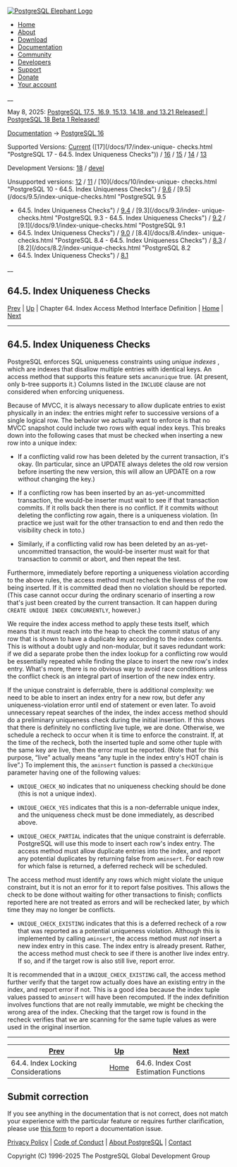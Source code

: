 [ ![PostgreSQL Elephant Logo](/media/img/about/press/elephant.png) ](/)

  * [Home](/ "Home")
  * [About](/about/ "About")
  * [Download](/download/ "Download")
  * [Documentation](/docs/ "Documentation")
  * [Community](/community/ "Community")
  * [Developers](/developer/ "Developers")
  * [Support](/support/ "Support")
  * [Donate](/about/donate/ "Donate")
  * [Your account](/account/ "Your account")

__

May 8, 2025: [ PostgreSQL 17.5, 16.9, 15.13, 14.18, and 13.21 Released! ](/about/news/postgresql-175-169-1513-1418-and-1321-released-3072/) | [ PostgreSQL 18 Beta 1 Released! ](/about/news/postgresql-18-beta-1-released-3070/)

[Documentation](/docs/ "Documentation") -> [PostgreSQL
16](/docs/16/index.html)

Supported Versions: [Current](/docs/current/index-unique-checks.html
"PostgreSQL 17 - 64.5. Index Uniqueness Checks") ([17](/docs/17/index-unique-
checks.html "PostgreSQL 17 - 64.5. Index Uniqueness Checks")) /
[16](/docs/16/index-unique-checks.html "PostgreSQL 16 - 64.5. Index Uniqueness
Checks") / [15](/docs/15/index-unique-checks.html "PostgreSQL 15 - 64.5. Index
Uniqueness Checks") / [14](/docs/14/index-unique-checks.html "PostgreSQL 14 -
64.5. Index Uniqueness Checks") / [13](/docs/13/index-unique-checks.html
"PostgreSQL 13 - 64.5. Index Uniqueness Checks")

Development Versions: [18](/docs/18/index-unique-checks.html "PostgreSQL 18 -
64.5. Index Uniqueness Checks") / [devel](/docs/devel/index-unique-checks.html
"PostgreSQL devel - 64.5. Index Uniqueness Checks")

Unsupported versions: [12](/docs/12/index-unique-checks.html "PostgreSQL 12 -
64.5. Index Uniqueness Checks") / [11](/docs/11/index-unique-checks.html
"PostgreSQL 11 - 64.5. Index Uniqueness Checks") / [10](/docs/10/index-unique-
checks.html "PostgreSQL 10 - 64.5. Index Uniqueness Checks") /
[9.6](/docs/9.6/index-unique-checks.html "PostgreSQL 9.6 - 64.5. Index
Uniqueness Checks") / [9.5](/docs/9.5/index-unique-checks.html "PostgreSQL 9.5
- 64.5. Index Uniqueness Checks") / [9.4](/docs/9.4/index-unique-checks.html
"PostgreSQL 9.4 - 64.5. Index Uniqueness Checks") / [9.3](/docs/9.3/index-
unique-checks.html "PostgreSQL 9.3 - 64.5. Index Uniqueness Checks") /
[9.2](/docs/9.2/index-unique-checks.html "PostgreSQL 9.2 - 64.5. Index
Uniqueness Checks") / [9.1](/docs/9.1/index-unique-checks.html "PostgreSQL 9.1
- 64.5. Index Uniqueness Checks") / [9.0](/docs/9.0/index-unique-checks.html
"PostgreSQL 9.0 - 64.5. Index Uniqueness Checks") / [8.4](/docs/8.4/index-
unique-checks.html "PostgreSQL 8.4 - 64.5. Index Uniqueness Checks") /
[8.3](/docs/8.3/index-unique-checks.html "PostgreSQL 8.3 - 64.5. Index
Uniqueness Checks") / [8.2](/docs/8.2/index-unique-checks.html "PostgreSQL 8.2
- 64.5. Index Uniqueness Checks") / [8.1](/docs/8.1/index-unique-checks.html
"PostgreSQL 8.1 - 64.5. Index Uniqueness Checks")

__

64.5. Index Uniqueness Checks  
---  
[Prev](index-locking.html "64.4. Index Locking Considerations")  | [Up](indexam.html "Chapter 64. Index Access Method Interface Definition") | Chapter 64. Index Access Method Interface Definition | [Home](index.html "PostgreSQL 16.9 Documentation") |  [Next](index-cost-estimation.html "64.6. Index Cost Estimation Functions")  
  
* * *

## 64.5. Index Uniqueness Checks #

PostgreSQL enforces SQL uniqueness constraints using _unique indexes_ , which
are indexes that disallow multiple entries with identical keys. An access
method that supports this feature sets `amcanunique` true. (At present, only
b-tree supports it.) Columns listed in the `INCLUDE` clause are not considered
when enforcing uniqueness.

Because of MVCC, it is always necessary to allow duplicate entries to exist
physically in an index: the entries might refer to successive versions of a
single logical row. The behavior we actually want to enforce is that no MVCC
snapshot could include two rows with equal index keys. This breaks down into
the following cases that must be checked when inserting a new row into a
unique index:

  * If a conflicting valid row has been deleted by the current transaction, it's okay. (In particular, since an UPDATE always deletes the old row version before inserting the new version, this will allow an UPDATE on a row without changing the key.)

  * If a conflicting row has been inserted by an as-yet-uncommitted transaction, the would-be inserter must wait to see if that transaction commits. If it rolls back then there is no conflict. If it commits without deleting the conflicting row again, there is a uniqueness violation. (In practice we just wait for the other transaction to end and then redo the visibility check in toto.)

  * Similarly, if a conflicting valid row has been deleted by an as-yet-uncommitted transaction, the would-be inserter must wait for that transaction to commit or abort, and then repeat the test.

Furthermore, immediately before reporting a uniqueness violation according to
the above rules, the access method must recheck the liveness of the row being
inserted. If it is committed dead then no violation should be reported. (This
case cannot occur during the ordinary scenario of inserting a row that's just
been created by the current transaction. It can happen during `CREATE UNIQUE
INDEX CONCURRENTLY`, however.)

We require the index access method to apply these tests itself, which means
that it must reach into the heap to check the commit status of any row that is
shown to have a duplicate key according to the index contents. This is without
a doubt ugly and non-modular, but it saves redundant work: if we did a
separate probe then the index lookup for a conflicting row would be
essentially repeated while finding the place to insert the new row's index
entry. What's more, there is no obvious way to avoid race conditions unless
the conflict check is an integral part of insertion of the new index entry.

If the unique constraint is deferrable, there is additional complexity: we
need to be able to insert an index entry for a new row, but defer any
uniqueness-violation error until end of statement or even later. To avoid
unnecessary repeat searches of the index, the index access method should do a
preliminary uniqueness check during the initial insertion. If this shows that
there is definitely no conflicting live tuple, we are done. Otherwise, we
schedule a recheck to occur when it is time to enforce the constraint. If, at
the time of the recheck, both the inserted tuple and some other tuple with the
same key are live, then the error must be reported. (Note that for this
purpose, “live” actually means “any tuple in the index entry's HOT chain is
live”.) To implement this, the `aminsert` function is passed a `checkUnique`
parameter having one of the following values:

  * `UNIQUE_CHECK_NO` indicates that no uniqueness checking should be done (this is not a unique index).

  * `UNIQUE_CHECK_YES` indicates that this is a non-deferrable unique index, and the uniqueness check must be done immediately, as described above.

  * `UNIQUE_CHECK_PARTIAL` indicates that the unique constraint is deferrable. PostgreSQL will use this mode to insert each row's index entry. The access method must allow duplicate entries into the index, and report any potential duplicates by returning false from `aminsert`. For each row for which false is returned, a deferred recheck will be scheduled.

The access method must identify any rows which might violate the unique
constraint, but it is not an error for it to report false positives. This
allows the check to be done without waiting for other transactions to finish;
conflicts reported here are not treated as errors and will be rechecked later,
by which time they may no longer be conflicts.

  * `UNIQUE_CHECK_EXISTING` indicates that this is a deferred recheck of a row that was reported as a potential uniqueness violation. Although this is implemented by calling `aminsert`, the access method must _not_ insert a new index entry in this case. The index entry is already present. Rather, the access method must check to see if there is another live index entry. If so, and if the target row is also still live, report error.

It is recommended that in a `UNIQUE_CHECK_EXISTING` call, the access method
further verify that the target row actually does have an existing entry in the
index, and report error if not. This is a good idea because the index tuple
values passed to `aminsert` will have been recomputed. If the index definition
involves functions that are not really immutable, we might be checking the
wrong area of the index. Checking that the target row is found in the recheck
verifies that we are scanning for the same tuple values as were used in the
original insertion.

* * *

[Prev](index-locking.html "64.4. Index Locking Considerations")  | [Up](indexam.html "Chapter 64. Index Access Method Interface Definition") |  [Next](index-cost-estimation.html "64.6. Index Cost Estimation Functions")  
---|---|---  
64.4. Index Locking Considerations  | [Home](index.html "PostgreSQL 16.9 Documentation") |  64.6. Index Cost Estimation Functions  
  
## Submit correction

If you see anything in the documentation that is not correct, does not match
your experience with the particular feature or requires further clarification,
please use [this form](/account/comments/new/16/index-unique-checks.html/) to
report a documentation issue.

[Privacy Policy](/about/privacypolicy) | [Code of Conduct](/about/policies/coc/) | [About PostgreSQL](/about/) | [Contact](/about/contact/)  

Copyright (C) 1996-2025 The PostgreSQL Global Development Group

